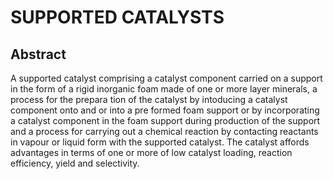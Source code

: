 # SUPPORTED CATALYSTS

## Abstract
A supported catalyst comprising a catalyst component carried on a support in the form of a rigid inorganic foam made of one or more layer minerals, a process for the prepara tion of the catalyst by intoducing a catalyst component onto and or into a pre formed foam support or by incorporating a catalyst component in the foam support during production of the support and a process for carrying out a chemical reaction by contacting reactants in vapour or liquid form with the supported catalyst. The catalyst affords advantages in terms of one or more of low catalyst loading, reaction efficiency, yield and selectivity.